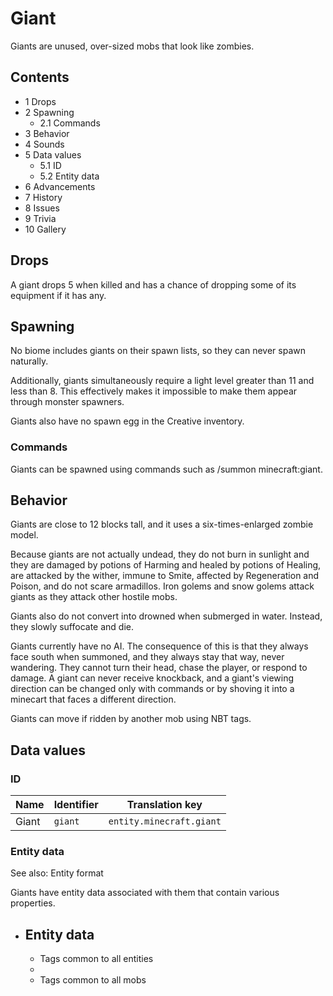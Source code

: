 # Giant
Giants are unused, over-sized mobs that look like zombies.

## Contents
- 1 Drops
- 2 Spawning
	- 2.1 Commands
- 3 Behavior
- 4 Sounds
- 5 Data values
	- 5.1 ID
	- 5.2 Entity data
- 6 Advancements
- 7 History
- 8 Issues
- 9 Trivia
- 10 Gallery

## Drops
A giant drops 5 when killed and has a chance of dropping some of its equipment if it has any.

## Spawning
No biome includes giants on their spawn lists, so they can never spawn naturally.

Additionally, giants simultaneously require a light level greater than 11 and less than 8. This effectively makes it impossible to make them appear through monster spawners.

Giants also have no spawn egg in the Creative inventory.

### Commands
Giants can be spawned using commands such as /summon minecraft:giant.

## Behavior
Giants are close to 12 blocks tall, and it uses a six-times-enlarged zombie model.

Because giants are not actually undead, they do not burn in sunlight and they are damaged by potions of Harming and healed by potions of Healing, are attacked by the wither, immune to Smite, affected by Regeneration and Poison, and do not scare armadillos. Iron golems and snow golems attack giants as they attack other hostile mobs.

Giants also do not convert into drowned when submerged in water. Instead, they slowly suffocate and die. 

Giants currently have no AI. The consequence of this is that they always face south when summoned, and they always stay that way, never wandering. They cannot turn their head, chase the player, or respond to damage. A giant can never receive knockback, and a giant's viewing direction can be changed only with commands or by shoving it into a minecart that faces a different direction.

Giants can move if ridden by another mob using NBT tags.

## Data values
### ID
| Name  | Identifier | Translation key          |
|-------|------------|--------------------------|
| Giant | `giant`    | `entity.minecraft.giant` |

### Entity data
See also: Entity format

Giants have entity data associated with them that contain various properties.

- Entity data
	- 
	- Tags common to all entities
	- 
	- Tags common to all mobs


